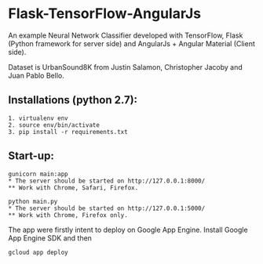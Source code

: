 # Flask-TensorFlow-AngularJs
An example Neural Network Classifier developed with TensorFlow, Flask (Python framework for server side) and AngularJs + Angular Material (Client side).

Dataset is UrbanSound8K from Justin Salamon, Christopher Jacoby and Juan Pablo Bello.
## Installations (python 2.7):
~~~~
1. virtualenv env
2. source env/bin/activate
3. pip install -r requirements.txt
~~~~

## Start-up:
~~~~
gunicorn main:app
* The server should be started on http://127.0.0.1:8000/
** Work with Chrome, Safari, Firefox.
~~~~
~~~~
python main.py
* The server should be started on http://127.0.0.1:5000/
** Work with Chrome, Firefox only.
~~~~

The app were firstly intent to deploy on Google App Engine.
Install Google App Engine SDK and then
~~~~
gcloud app deploy
~~~~
